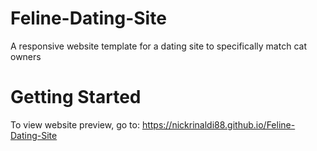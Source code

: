 # Feline-Dating-Site
A responsive website template for a dating site to specifically match cat owners

# Getting Started
To view website preview, go to: https://nickrinaldi88.github.io/Feline-Dating-Site
